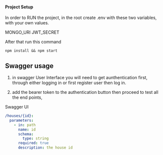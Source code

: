 #### Project Setup

In order to RUN the project, in the root create .env with these two variables, with your own values.

MONGO_URI
JWT_SECRET

After that run this command

```bash/powershell
npm install && npm start
```

## Swagger usage

1. in swagger User Interface you will need to get aunthentication first, through either logging in or first register user then log in.

2. add the bearer token to the authentication button then proceed to test all the end points,

Swagger UI

```yaml
/houses/{id}:
  parameters:
    - in: path
      name: id
      schema:
        type: string
      required: true
      description: the house id
```
